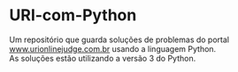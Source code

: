 # URI-com-Python
Um repositório que guarda soluções de problemas do portal www.urionlinejudge.com.br usando a linguagem Python.<br />
As soluções estão utilizando a versão 3 do Python.
